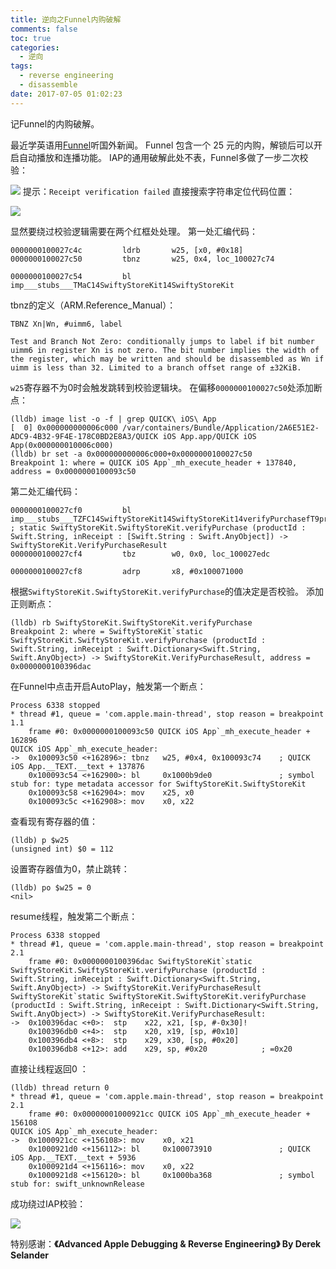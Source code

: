 ```yaml
---
title: 逆向之Funnel内购破解
comments: false
toc: true
categories:
  - 逆向
tags:
  - reverse engineering
  - disassemble
date: 2017-07-05 01:02:23
---
```

记Funnel的内购破解。
<!-- more -->
最近学英语用[Funnel](https://itunes.apple.com/cn/app/funnel/id964666344)听国外新闻。
Funnel 包含一个 25 元的内购，解锁后可以开启自动播放和连播功能。
IAP的通用破解此处不表，Funnel多做了一步二次校验：

![](/image/IMG_2265.JPG)
提示：`Receipt verification failed`
直接搜索字符串定位代码位置：


![](/image/2017-07-05-01-13-34.jpg)

显然要绕过校验逻辑需要在两个红框处处理。
第一处汇编代码：

```
0000000100027c4c         ldrb       w25, [x0, #0x18]
0000000100027c50         tbnz       w25, 0x4, loc_100027c74

0000000100027c54         bl         imp___stubs___TMaC14SwiftyStoreKit14SwiftyStoreKit
```

tbnz的定义（ARM.Reference_Manual）：

```
TBNZ Xn|Wn, #uimm6, label

Test and Branch Not Zero: conditionally jumps to label if bit number uimm6 in register Xn is not zero. The bit number implies the width of the register, which may be written and should be disassembled as Wn if uimm is less than 32. Limited to a branch offset range of ±32KiB.
```

`w25`寄存器不为0时会触发跳转到校验逻辑块。
在偏移`0000000100027c50`处添加断点：

```
(lldb) image list -o -f | grep QUICK\ iOS\ App
[  0] 0x000000000006c000 /var/containers/Bundle/Application/2A6E51E2-ADC9-4B32-9F4E-178C0BD2E8A3/QUICK iOS App.app/QUICK iOS App(0x000000010006c000)
(lldb) br set -a 0x000000000006c000+0x0000000100027c50
Breakpoint 1: where = QUICK iOS App`_mh_execute_header + 137840, address = 0x0000000100093c50
```

第二处汇编代码：

```
0000000100027cf0         bl         imp___stubs___TZFC14SwiftyStoreKit14SwiftyStoreKit14verifyPurchasefT9productIdSS9inReceiptGVs10DictionarySSPs9AnyObject___OS_20VerifyPurchaseResult ; static SwiftyStoreKit.SwiftyStoreKit.verifyPurchase (productId : Swift.String, inReceipt : [Swift.String : Swift.AnyObject]) -> SwiftyStoreKit.VerifyPurchaseResult
0000000100027cf4         tbz        w0, 0x0, loc_100027edc

0000000100027cf8         adrp       x8, #0x100071000
```

根据`SwiftyStoreKit.SwiftyStoreKit.verifyPurchase`的值决定是否校验。
添加正则断点：

```
(lldb) rb SwiftyStoreKit.SwiftyStoreKit.verifyPurchase
Breakpoint 2: where = SwiftyStoreKit`static SwiftyStoreKit.SwiftyStoreKit.verifyPurchase (productId : Swift.String, inReceipt : Swift.Dictionary<Swift.String, Swift.AnyObject>) -> SwiftyStoreKit.VerifyPurchaseResult, address = 0x0000000100396dac
```

在Funnel中点击开启AutoPlay，触发第一个断点：

```
Process 6338 stopped
* thread #1, queue = 'com.apple.main-thread', stop reason = breakpoint 1.1
    frame #0: 0x0000000100093c50 QUICK iOS App`_mh_execute_header + 162896
QUICK iOS App`_mh_execute_header:
->  0x100093c50 <+162896>: tbnz   w25, #0x4, 0x100093c74    ; QUICK iOS App.__TEXT.__text + 137876
    0x100093c54 <+162900>: bl     0x1000b9de0               ; symbol stub for: type metadata accessor for SwiftyStoreKit.SwiftyStoreKit
    0x100093c58 <+162904>: mov    x25, x0
    0x100093c5c <+162908>: mov    x0, x22
```

查看现有寄存器的值：

```
(lldb) p $w25
(unsigned int) $0 = 112
```

设置寄存器值为0，禁止跳转：

```
(lldb) po $w25 = 0
<nil>
```

resume线程，触发第二个断点：

```
Process 6338 stopped
* thread #1, queue = 'com.apple.main-thread', stop reason = breakpoint 2.1
    frame #0: 0x0000000100396dac SwiftyStoreKit`static SwiftyStoreKit.SwiftyStoreKit.verifyPurchase (productId : Swift.String, inReceipt : Swift.Dictionary<Swift.String, Swift.AnyObject>) -> SwiftyStoreKit.VerifyPurchaseResult
SwiftyStoreKit`static SwiftyStoreKit.SwiftyStoreKit.verifyPurchase (productId : Swift.String, inReceipt : Swift.Dictionary<Swift.String, Swift.AnyObject>) -> SwiftyStoreKit.VerifyPurchaseResult:
->  0x100396dac <+0>:  stp    x22, x21, [sp, #-0x30]!
    0x100396db0 <+4>:  stp    x20, x19, [sp, #0x10]
    0x100396db4 <+8>:  stp    x29, x30, [sp, #0x20]
    0x100396db8 <+12>: add    x29, sp, #0x20            ; =0x20
```

直接让线程返回0 ：

```
(lldb) thread return 0
* thread #1, queue = 'com.apple.main-thread', stop reason = breakpoint 2.1
    frame #0: 0x00000001000921cc QUICK iOS App`_mh_execute_header + 156108
QUICK iOS App`_mh_execute_header:
->  0x1000921cc <+156108>: mov    x0, x21
    0x1000921d0 <+156112>: bl     0x100073910               ; QUICK iOS App.__TEXT.__text + 5936
    0x1000921d4 <+156116>: mov    x0, x22
    0x1000921d8 <+156120>: bl     0x1000ba368               ; symbol stub for: swift_unknownRelease
```

成功绕过IAP校验：

![](/image/IMG_2266.PNG)

特别感谢：**《Advanced Apple Debugging & Reverse Engineering》 By Derek Selander**